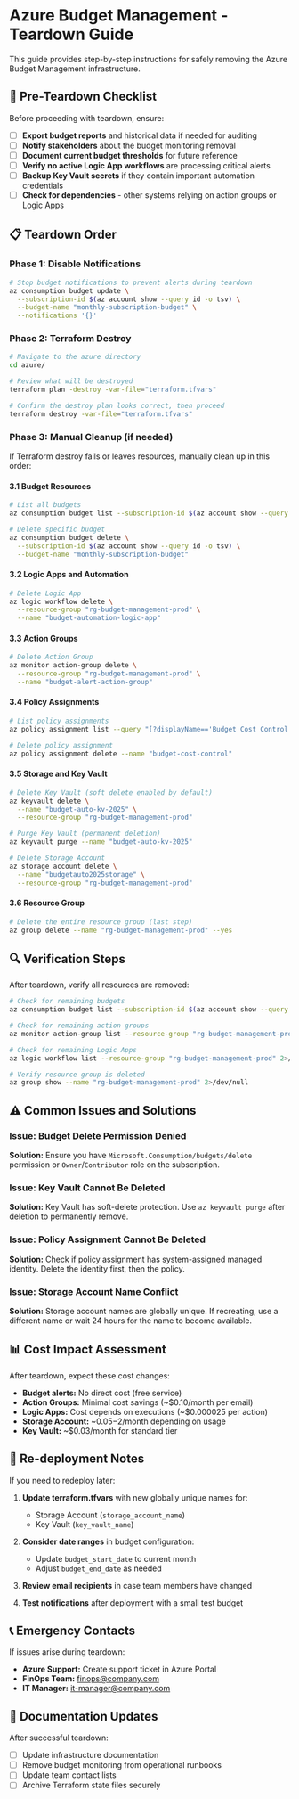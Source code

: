 # Azure Budget Management - Teardown Guide

This guide provides step-by-step instructions for safely removing the Azure Budget Management infrastructure.

## 🚨 Pre-Teardown Checklist

Before proceeding with teardown, ensure:

- [ ] **Export budget reports** and historical data if needed for auditing
- [ ] **Notify stakeholders** about the budget monitoring removal
- [ ] **Document current budget thresholds** for future reference
- [ ] **Verify no active Logic App workflows** are processing critical alerts
- [ ] **Backup Key Vault secrets** if they contain important automation credentials
- [ ] **Check for dependencies** - other systems relying on action groups or Logic Apps

## 📋 Teardown Order

### Phase 1: Disable Notifications
```bash
# Stop budget notifications to prevent alerts during teardown
az consumption budget update \
  --subscription-id $(az account show --query id -o tsv) \
  --budget-name "monthly-subscription-budget" \
  --notifications '{}'
```

### Phase 2: Terraform Destroy
```bash
# Navigate to the azure directory
cd azure/

# Review what will be destroyed
terraform plan -destroy -var-file="terraform.tfvars"

# Confirm the destroy plan looks correct, then proceed
terraform destroy -var-file="terraform.tfvars"
```

### Phase 3: Manual Cleanup (if needed)

If Terraform destroy fails or leaves resources, manually clean up in this order:

#### 3.1 Budget Resources
```bash
# List all budgets
az consumption budget list --subscription-id $(az account show --query id -o tsv)

# Delete specific budget
az consumption budget delete \
  --subscription-id $(az account show --query id -o tsv) \
  --budget-name "monthly-subscription-budget"
```

#### 3.2 Logic Apps and Automation
```bash
# Delete Logic App
az logic workflow delete \
  --resource-group "rg-budget-management-prod" \
  --name "budget-automation-logic-app"
```

#### 3.3 Action Groups
```bash
# Delete Action Group
az monitor action-group delete \
  --resource-group "rg-budget-management-prod" \
  --name "budget-alert-action-group"
```

#### 3.4 Policy Assignments
```bash
# List policy assignments
az policy assignment list --query "[?displayName=='Budget Cost Control - Allowed VM SKUs']"

# Delete policy assignment
az policy assignment delete --name "budget-cost-control"
```

#### 3.5 Storage and Key Vault
```bash
# Delete Key Vault (soft delete enabled by default)
az keyvault delete \
  --name "budget-auto-kv-2025" \
  --resource-group "rg-budget-management-prod"

# Purge Key Vault (permanent deletion)
az keyvault purge --name "budget-auto-kv-2025"

# Delete Storage Account
az storage account delete \
  --name "budgetauto2025storage" \
  --resource-group "rg-budget-management-prod"
```

#### 3.6 Resource Group
```bash
# Delete the entire resource group (last step)
az group delete --name "rg-budget-management-prod" --yes
```

## 🔍 Verification Steps

After teardown, verify all resources are removed:

```bash
# Check for remaining budgets
az consumption budget list --subscription-id $(az account show --query id -o tsv)

# Check for remaining action groups
az monitor action-group list --resource-group "rg-budget-management-prod" 2>/dev/null

# Check for remaining Logic Apps
az logic workflow list --resource-group "rg-budget-management-prod" 2>/dev/null

# Verify resource group is deleted
az group show --name "rg-budget-management-prod" 2>/dev/null
```

## ⚠️ Common Issues and Solutions

### Issue: Budget Delete Permission Denied
**Solution:** Ensure you have `Microsoft.Consumption/budgets/delete` permission or `Owner`/`Contributor` role on the subscription.

### Issue: Key Vault Cannot Be Deleted
**Solution:** Key Vault has soft-delete protection. Use `az keyvault purge` after deletion to permanently remove.

### Issue: Policy Assignment Cannot Be Deleted
**Solution:** Check if policy assignment has system-assigned managed identity. Delete the identity first, then the policy.

### Issue: Storage Account Name Conflict
**Solution:** Storage account names are globally unique. If recreating, use a different name or wait 24 hours for the name to become available.

## 📊 Cost Impact Assessment

After teardown, expect these cost changes:
- **Budget alerts:** No direct cost (free service)
- **Action Groups:** Minimal cost savings (~$0.10/month per email)
- **Logic Apps:** Cost depends on executions (~$0.000025 per action)
- **Storage Account:** ~$0.05-$2/month depending on usage
- **Key Vault:** ~$0.03/month for standard tier

## 🔄 Re-deployment Notes

If you need to redeploy later:

1. **Update terraform.tfvars** with new globally unique names for:
   - Storage Account (`storage_account_name`)
   - Key Vault (`key_vault_name`)

2. **Consider date ranges** in budget configuration:
   - Update `budget_start_date` to current month
   - Adjust `budget_end_date` as needed

3. **Review email recipients** in case team members have changed

4. **Test notifications** after deployment with a small test budget

## 📞 Emergency Contacts

If issues arise during teardown:
- **Azure Support:** Create support ticket in Azure Portal
- **FinOps Team:** finops@company.com
- **IT Manager:** it-manager@company.com

## 📝 Documentation Updates

After successful teardown:
- [ ] Update infrastructure documentation
- [ ] Remove budget monitoring from operational runbooks
- [ ] Update team contact lists
- [ ] Archive Terraform state files securely